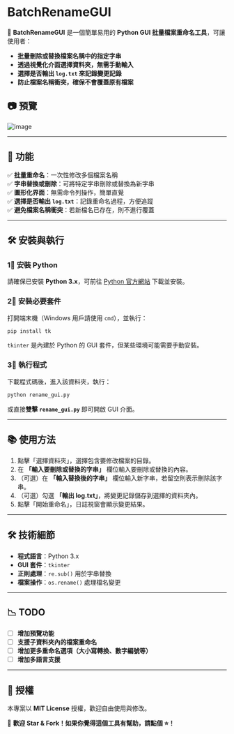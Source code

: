 # BatchRenameGUI

📝 **BatchRenameGUI** 是一個簡單易用的 **Python GUI 批量檔案重命名工具**，可讓使用者：
- **批量刪除或替換檔案名稱中的指定字串**
- **透過視覺化介面選擇資料夾，無需手動輸入**
- **選擇是否輸出 `log.txt` 來記錄變更記錄**
- **防止檔案名稱衝突，確保不會覆蓋原有檔案**

## 📷 預覽
![image](https://github.com/user-attachments/assets/6de161d8-54a8-4293-8755-3f1c14275c15)


---

## 🚀 **功能**
✅ **批量重命名**：一次性修改多個檔案名稱  
✅ **字串替換或刪除**：可將特定字串刪除或替換為新字串  
✅ **圖形化界面**：無需命令列操作，簡單直覺  
✅ **選擇是否輸出 `log.txt`**：記錄重命名過程，方便追蹤  
✅ **避免檔案名稱衝突**：若新檔名已存在，則不進行覆蓋  

---

## 🛠 **安裝與執行**
### **1⃣ 安裝 Python**
請確保已安裝 **Python 3.x**，可前往 [Python 官方網站](https://www.python.org/) 下載並安裝。

### **2⃣ 安裝必要套件**
打開端末機（Windows 用戶請使用 `cmd`），並執行：
```sh
pip install tk
```
`tkinter` 是內建於 Python 的 GUI 套件，但某些環境可能需要手動安裝。

### **3⃣ 執行程式**
下載程式碼後，進入該資料夾，執行：
```sh
python rename_gui.py
```
或直接**雙擊 `rename_gui.py`** 即可開啟 GUI 介面。

---

## 📚 **使用方法**
1. 點擊「選擇資料夾」，選擇包含要修改檔案的目錄。
2. 在 **「輸入要刪除或替換的字串」** 欄位輸入要刪除或替換的內容。
3. （可選）在 **「輸入替換後的字串」** 欄位輸入新字串，若留空則表示刪除該字串。
4. （可選）勾選 **「輸出 log.txt」**，將變更記錄儲存到選擇的資料夾內。
5. 點擊「開始重命名」，日誌視窗會顯示變更結果。

---

## 🛠 **技術細節**
- **程式語言**：Python 3.x
- **GUI 套件**：`tkinter`
- **正則處理**：`re.sub()` 用於字串替換
- **檔案操作**：`os.rename()` 處理檔名變更

---

## 📉 **TODO**
- [ ] **增加預覽功能**
- [ ] **支援子資料夾內的檔案重命名**
- [ ] **增加更多重命名選項（大小寫轉換、數字編號等）**
- [ ] **增加多語言支援**

---

## 🐝 **授權**
本專案以 **MIT License** 授權，歡迎自由使用與修改。

🚀 **歡迎 Star & Fork！如果你覺得這個工具有幫助，請點個 ⭐！**


